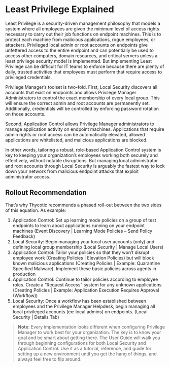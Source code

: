 [title]: # (Least Privilege Overview)
[tags]: # (Least Privilege, Overview)
[priority]: # (13)
# Least Privilege Explained

Least Privilege is a security-driven management philosophy that models a system where all employees are given the minimum level of access rights necessary to carry out their job functions on endpoint machines. This is to protect each machine from malicious applications, rogue employees, or attackers. Privileged local admin or root accounts on endpoints give unfettered access to the entire endpoint and can potentially be used to access other computers, domain resources, and critical servers unless a least privilege security model is implemented.  But implementing Least Privilege can be difficult for IT teams to enforce because there are plenty of daily, trusted activities that employees must perform that require access to privileged credentials.

Privilege Manager’s toolset is two-fold. First, Local Security discovers all accounts that exist on endpoints and allows Privilege Manager Administrators to control the exact membership of every local group. This will ensure the correct admin and root accounts are permanently set. Additionally, credentials will be controlled by enforcing password rotation on those accounts.

Second, Application Control allows Privilege Manager administrators to manage application activity on endpoint machines. Applications that require admin rights or root access can be automatically elevated, allowed applications are whitelisted, and malicious applications are blocked.

In other words, tailoring a robust, role-based Application Control system is key to keeping your organization’s employees working both securely and effectively, without notable disruptions. But managing local administrator and root accounts through Local Security is arguably the fastest way to lock down your network from malicious endpoint attacks that exploit administrator access.

## Rollout Recommendation

That’s why Thycotic recommends a phased roll-out between the two sides of this equation. As example:

1. Application Control: Set up learning mode policies on a group of test endpoints to learn about applications running on your endpoint machines (Event Discovery | Learning Mode Policies – Send Policy Feedback)
1. Local Security: Begin managing your local user accounts (only) and defining local group membership (Local Security | Manage Local Users) 
1. Application Control: Tailor your policies so that they won’t disrupt employee work (Creating Policies | Elevation Policies) but will block known malicious applications (Creating Policies | Example: Quarantine Specified Malware). Implement these basic policies across agents in production 
1. Application Control: Continue to tailor policies according to employee roles. Create a “Request Access” system for any unknown applications. (Creating Policies | Example: Application Execution Requires Approval (Workflow))
1. Local Security: Once a workflow has been established between employees and the Privilege Manager Helpdesk, begin managing all local privileged accounts (ex: local admins) on endpoints. (Local Security | Details Tab) 

>**Note**:
>Every implementation looks different when configuring Privilege Manager to work best for your organization. The key is to know your goal and be smart about getting there. The User Guide will walk you through beginning configurations for both Local Security and Application Control. Use it as a tutorial, reference, and guide for setting up a new environment until you get the hang of things, and always feel free to flip around.